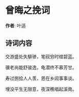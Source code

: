 # 曾晦之挽词

**作者**: 叶适

## 诗词内容

交游盛处失騑骖，笔砚穷时绾碧蓝。

骥老尚能舒骏逸，龟潜终不慕芳甘。

寿过捌拾人人羡，恩在乡闾事事谈。

埋没平生无限意，夜深樵唱起溪南。

